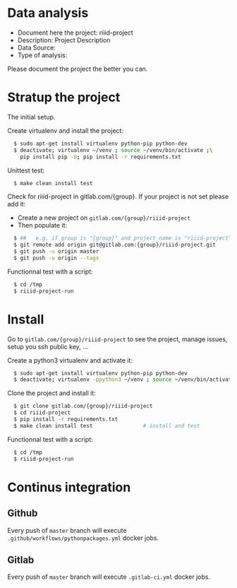# Data analysis
- Document here the project: riiid-project
- Description: Project Description
- Data Source:
- Type of analysis:

Please document the project the better you can.

# Stratup the project

The initial setup.

Create virtualenv and install the project:
```bash
  $ sudo apt-get install virtualenv python-pip python-dev
  $ deactivate; virtualenv ~/venv ; source ~/venv/bin/activate ;\
    pip install pip -U; pip install -r requirements.txt
```

Unittest test:
```bash
  $ make clean install test
```

Check for riiid-project in gitlab.com/{group}.
If your project is not set please add it:

- Create a new project on `gitlab.com/{group}/riiid-project`
- Then populate it:

```bash
  $ ##   e.g. if group is "{group}" and project_name is "riiid-project"
  $ git remote add origin git@gitlab.com:{group}/riiid-project.git
  $ git push -u origin master
  $ git push -u origin --tags
```

Functionnal test with a script:
```bash
  $ cd /tmp
  $ riiid-project-run
```
# Install
Go to `gitlab.com/{group}/riiid-project` to see the project, manage issues,
setup you ssh public key, ...

Create a python3 virtualenv and activate it:
```bash
  $ sudo apt-get install virtualenv python-pip python-dev
  $ deactivate; virtualenv -ppython3 ~/venv ; source ~/venv/bin/activate
```

Clone the project and install it:
```bash
  $ git clone gitlab.com/{group}/riiid-project
  $ cd riiid-project
  $ pip install -r requirements.txt
  $ make clean install test                # install and test
```
Functionnal test with a script:
```bash
  $ cd /tmp
  $ riiid-project-run
``` 

# Continus integration
## Github 
Every push of `master` branch will execute `.github/workflows/pythonpackages.yml` docker jobs.
## Gitlab
Every push of `master` branch will execute `.gitlab-ci.yml` docker jobs.
